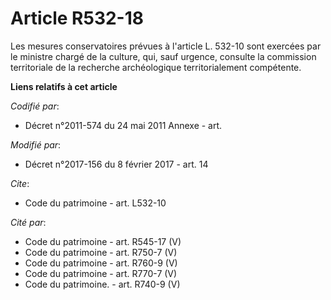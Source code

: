 # Article R532-18

Les mesures conservatoires prévues à l'article L. 532-10 sont exercées par le ministre chargé de la culture, qui, sauf
urgence, consulte la     commission territoriale de la recherche archéologique territorialement compétente.

**Liens relatifs à cet article**

_Codifié par_:

  - Décret n°2011-574 du 24 mai 2011 Annexe - art.

_Modifié par_:

  - Décret n°2017-156 du 8 février 2017 - art. 14

_Cite_:

  - Code du patrimoine - art. L532-10

_Cité par_:

  - Code du patrimoine - art. R545-17 (V)
  - Code du patrimoine - art. R750-7 (V)
  - Code du patrimoine - art. R760-9 (V)
  - Code du patrimoine - art. R770-7 (V)
  - Code du patrimoine. - art. R740-9 (V)
